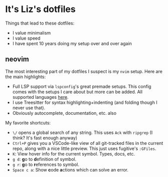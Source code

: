 # It's Liz's dotfiles
Things that lead to these dotfiles:
- I value minimalism
- I value speed
- I have spent 10 years doing my setup over and over again

## neovim
The most interesting part of my dotfiles I suspect is my `nvim` setup. Here are the main highlights:
- Full LSP support via `lspconfig`'s great premade setups. This config comes with the setups I care about but more can be added. All supported languages [here](https://github.com/neovim/nvim-lspconfig/blob/master/doc/configs.md).
- I use Treesitter for syntax highlighting+indenting (and folding though I never use that).
- Obviously autocomplete, documentation, etc. also

My favorite shortcuts:
- `\/` opens a global search of any string. This uses `Ack` with `ripgrep` (I think? It's fast enough anyway)
- `Ctrl+P` gives you a VSCode-like view of all git-tracked files in the current repo, along with a nice little preview. This just uses fugitive's `:GFiles`.
- `K`: View hover info for the current symbol. Types, docs, etc.
- `g d`: **g**o to **d**efinition of symbol.
- `g r`: **g**o to **r**eferences to symbol.
- `Space c a`: Show **c**ode **a**ctions which can solve an error.

